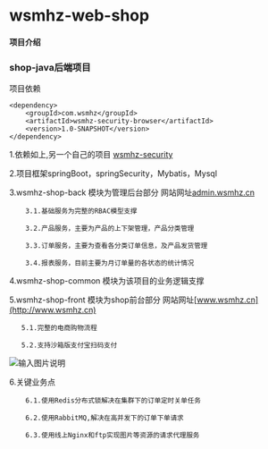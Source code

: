 # wsmhz-web-shop

#### 项目介绍

### shop-java后端项目

项目依赖


```
<dependency>
    <groupId>com.wsmhz</groupId>
    <artifactId>wsmhz-security-browser</artifactId>
    <version>1.0-SNAPSHOT</version>
</dependency>
```






1.依赖如上,另一个自己的项目 [wsmhz-security](https://gitee.com/wsmhz/wsmhz-security)

2.项目框架springBoot，springSecurity，Mybatis，Mysql

3.wsmhz-shop-back 模块为管理后台部分  网站网址[admin.wsmhz.cn](http://admin.wsmhz.cn)

        3.1.基础服务为完整的RBAC模型支撑

        3.2.产品服务，主要为产品的上下架管理，产品分类管理

        3.3.订单服务，主要为查看各分类订单信息，及产品发货管理

        3.4.报表服务，目前主要为月订单量的各状态的统计情况

4.wsmhz-shop-common 模块为该项目的业务逻辑支撑

5.wsmhz-shop-front 模块为shop前台部分  网站网址[www.wsmhz.cn](http://www.wsmhz.cn)

       5.1.完整的电商购物流程

       5.2.支持沙箱版支付宝扫码支付
![输入图片说明](https://images.gitee.com/uploads/images/2018/0723/230239_66379f8b_1294661.png "支付.png")


6.关键业务点

        6.1.使用Redis分布式锁解决在集群下的订单定时关单任务

        6.2.使用RabbitMQ,解决在高并发下的订单下单请求

        6.3.使用线上Nginx和ftp实现图片等资源的请求代理服务
